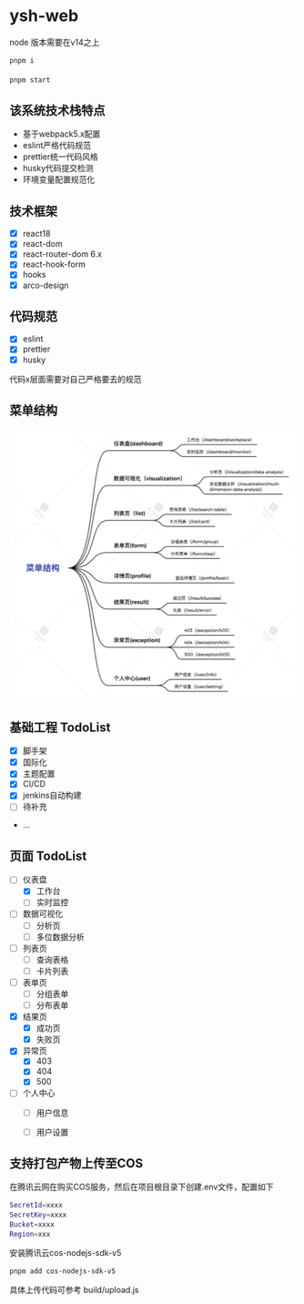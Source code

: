 # ysh-web

node 版本需要在v14之上

```bash
pnpm i

pnpm start

```


## 该系统技术栈特点
- 基于webpack5.x配置
- eslint严格代码规范
- prettier统一代码风格
- husky代码提交检测
- 环境变量配置规范化

## 技术框架
- [x] react18
- [x] react-dom
- [x] react-router-dom 6.x
- [x] react-hook-form
- [x] hooks
- [x] arco-design

## 代码规范
- [x] eslint
- [x] prettier
- [x] husky

代码x层面需要对自己严格要去的规范


## 菜单结构
<img src="./material/menus.png">


## 基础工程 TodoList

- [x] 脚手架
- [x] 国际化
- [x] 主题配置
- [x] CI/CD
- [x] jenkins自动构建
- [ ] 待补充
- ...

## 页面 TodoList
- [ ] 仪表盘
    - [x]  工作台
    - [ ] 实时监控
- [ ] 数据可视化
    - [ ] 分析页
    - [ ] 多位数据分析
- [ ] 列表页
    - [ ] 查询表格
    - [ ] 卡片列表
- [ ] 表单页
    - [ ] 分组表单
    - [ ] 分布表单
- [x] 结果页
    - [x] 成功页
    - [x] 失败页
- [x] 异常页
    - [x] 403
    - [x] 404
    - [x] 500
- [ ] 个人中心
    - [ ] 用户信息
    - [ ] 用户设置


## 支持打包产物上传至COS

在腾讯云网在购买COS服务，然后在项目根目录下创建.env文件，配置如下

```bash
SecretId=xxxx
SecretKey=xxxx
Bucket=xxxx
Region=xxx
```

安装腾讯云cos-nodejs-sdk-v5

```bash
pnpm add cos-nodejs-sdk-v5
```

具体上传代码可参考 build/upload.js
